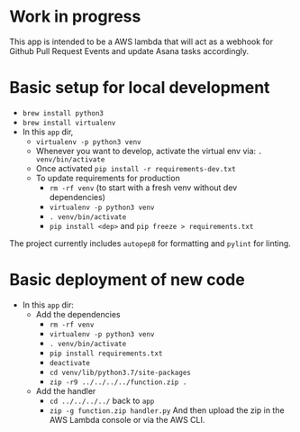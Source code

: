 # Work in progress
This app is intended to be a AWS lambda that will act as a webhook for Github Pull Request Events and update Asana tasks accordingly.

# Basic setup for local development
* `brew install python3`
* `brew install virtualenv`
* In this `app` dir, 
  * `virtualenv -p python3 venv`
  * Whenever you want to develop, activate the virtual env via: `. venv/bin/activate`
  * Once activated `pip install -r requirements-dev.txt`
  * To update requirements for production 
    * `rm -rf venv` (to start with a fresh venv without dev dependencies)
    * `virtualenv -p python3 venv`
    * `. venv/bin/activate`
    * `pip install <dep>` and `pip freeze > requirements.txt`

The project currently includes `autopep8` for formatting and `pylint` for linting.

# Basic deployment of new code
* In this `app` dir:
  * Add the dependencies
    *  `rm -rf venv`
    *  `virtualenv -p python3 venv`
    *  `. venv/bin/activate`
    *  `pip install requirements.txt`
    *  `deactivate`
    *  `cd venv/lib/python3.7/site-packages`
    *  `zip -r9 ../../../../function.zip .`
  * Add the handler
    *  `cd ../../../../` back to `app`
    *  `zip -g function.zip handler.py`
      And then upload the zip in the AWS Lambda console or via the AWS CLI.
